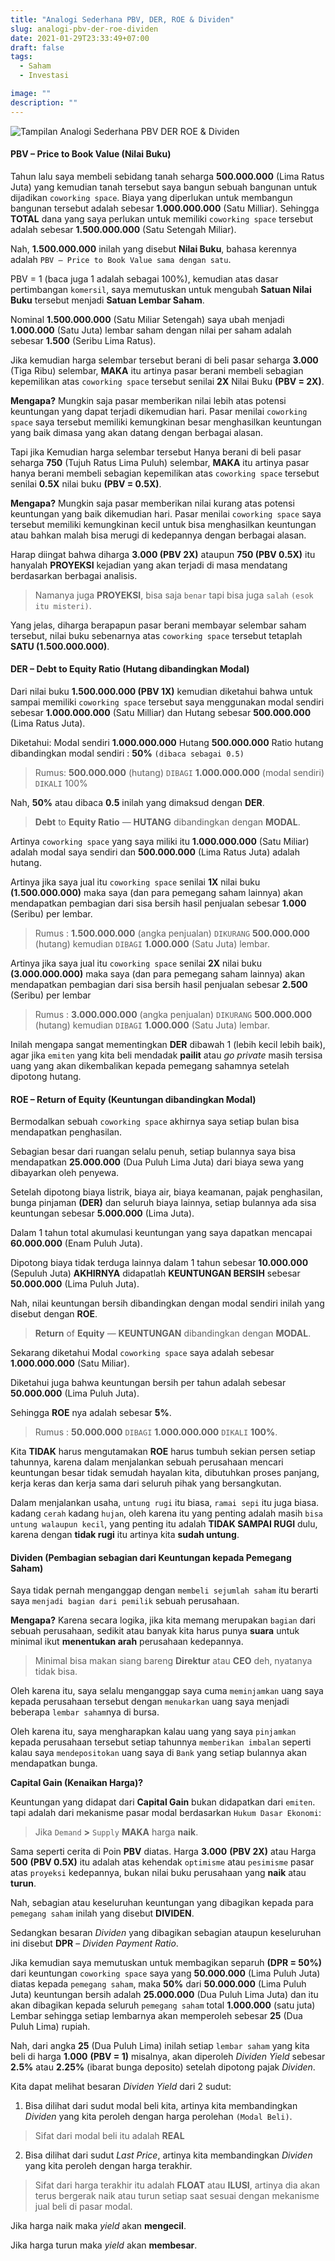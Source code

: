 ```yaml
---
title: "Analogi Sederhana PBV, DER, ROE & Dividen"
slug: analogi-pbv-der-roe-dividen
date: 2021-01-29T23:33:49+07:00
draft: false
tags:
  - Saham
  - Investasi

image: ""
description: ""
---
```


![Tampilan Analogi Sederhana PBV DER ROE & Dividen](/img/analogi-pbv-der-roe-dividen/1.jpg)

#### PBV – Price to Book Value (Nilai Buku)

Tahun lalu saya membeli sebidang tanah seharga **500.000.000** (Lima Ratus Juta) yang kemudian tanah tersebut saya bangun sebuah bangunan untuk dijadikan `coworking space`. Biaya yang diperlukan untuk membangun bangunan tersebut adalah sebesar **1.000.000.000** (Satu Milliar). Sehingga **TOTAL** dana yang saya perlukan untuk memiliki `coworking space` tersebut adalah sebesar **1.500.000.000** (Satu Setengah Miliar).

Nah, **1.500.000.000** inilah yang disebut **Nilai Buku**, bahasa kerennya adalah `PBV — Price to Book Value sama dengan satu`.

PBV = 1 (baca juga 1 adalah sebagai 100%), kemudian atas dasar pertimbangan `komersil`, saya memutuskan untuk mengubah **Satuan Nilai Buku** tersebut menjadi **Satuan Lembar Saham**.

Nominal **1.500.000.000** (Satu Miliar Setengah) saya ubah menjadi **1.000.000** (Satu Juta) lembar saham dengan nilai per saham adalah sebesar **1.500** (Seribu Lima Ratus).

Jika kemudian harga selembar tersebut berani di beli pasar seharga **3.000** (Tiga Ribu) selembar, **MAKA** itu artinya pasar berani membeli sebagian kepemilikan atas `coworking space` tersebut senilai **2X** Nilai Buku **(PBV = 2X)**.

**Mengapa?** Mungkin saja pasar memberikan nilai lebih atas potensi keuntungan yang dapat terjadi dikemudian hari. Pasar menilai `coworking space` saya tersebut memiliki kemungkinan besar menghasilkan keuntungan yang baik dimasa yang akan datang dengan berbagai alasan.

Tapi jika Kemudian harga selembar tersebut Hanya berani di beli pasar seharga **750** (Tujuh Ratus Lima Puluh) selembar, **MAKA** itu artinya pasar hanya berani membeli sebagian kepemilikan atas `coworking space` tersebut senilai **0.5X** nilai buku **(PBV = 0.5X)**.

**Mengapa?** Mungkin saja pasar memberikan nilai kurang atas potensi keuntungan yang baik dikemudian hari. Pasar menilai `coworking space` saya tersebut memiliki kemungkinan kecil untuk bisa menghasilkan keuntungan atau bahkan malah bisa merugi di kedepannya dengan berbagai alasan.

Harap diingat bahwa diharga **3.000 (PBV 2X)** ataupun **750 (PBV 0.5X)** itu hanyalah **PROYEKSI** kejadian yang akan terjadi di masa mendatang berdasarkan berbagai analisis.

> Namanya juga **PROYEKSI**, bisa saja `benar` tapi bisa juga `salah` `(esok itu misteri)`.

Yang jelas, diharga berapapun pasar berani membayar selembar saham tersebut, nilai buku sebenarnya atas `coworking space` tersebut tetaplah **SATU (1.500.000.000)**.

#### DER – Debt to Equity Ratio (Hutang dibandingkan Modal)

Dari nilai buku **1.500.000.000 (PBV 1X)** kemudian diketahui bahwa untuk sampai memiliki `coworking space` tersebut saya menggunakan modal sendiri sebesar **1.000.000.000** (Satu Milliar) dan Hutang sebesar **500.000.000** (Lima Ratus Juta).

Diketahui: Modal sendiri **1.000.000.000** Hutang **500.000.000** Ratio hutang dibandingkan modal sendiri : **50%** `(dibaca sebagai 0.5)`

> Rumus: **500.000.000** (hutang) `DIBAGI` **1.000.000.000** (modal sendiri) `DIKALI` 100%

Nah, **50%** atau dibaca **0.5** inilah yang dimaksud dengan **DER**.

> **Debt** to **Equity Ratio** — **HUTANG** dibandingkan dengan **MODAL**.

Artinya `coworking space` yang saya miliki itu **1.000.000.000** (Satu Miliar) adalah modal saya sendiri dan **500.000.000** (Lima Ratus Juta) adalah hutang.

Artinya jika saya jual itu `coworking space` senilai **1X** nilai buku **(1.500.000.000)** maka saya (dan para pemegang saham lainnya) akan mendapatkan pembagian dari sisa bersih hasil penjualan sebesar **1.000** (Seribu) per lembar.

> Rumus : **1.500.000.000** (angka penjualan) `DIKURANG` **500.000.000** (hutang) kemudian `DIBAGI` **1.000.000** (Satu Juta) lembar.

Artinya jika saya jual itu `coworking space` senilai **2X** nilai buku **(3.000.000.000)** maka saya (dan para pemegang saham lainnya) akan mendapatkan pembagian dari sisa bersih hasil penjualan sebesar **2.500** (Seribu) per lembar

> Rumus : **3.000.000.000** (angka penjualan) `DIKURANG` **500.000.000** (hutang) kemudian `DIBAGI` **1.000.000** (Satu Juta) lembar.

Inilah mengapa sangat mementingkan **DER** dibawah 1 (lebih kecil lebih baik), agar jika `emiten` yang kita beli mendadak **pailit** atau _go private_ masih tersisa uang yang akan dikembalikan kepada pemegang sahamnya setelah dipotong hutang.

#### ROE – Return of Equity (Keuntungan dibandingkan Modal)

Bermodalkan sebuah `coworking space` akhirnya saya setiap bulan bisa mendapatkan penghasilan.

Sebagian besar dari ruangan selalu penuh, setiap bulannya saya bisa mendapatkan **25.000.000** (Dua Puluh Lima Juta) dari biaya sewa yang dibayarkan oleh penyewa.

Setelah dipotong biaya listrik, biaya air, biaya keamanan, pajak penghasilan, bunga pinjaman **(DER)** dan seluruh biaya lainnya, setiap bulannya ada sisa keuntungan sebesar **5.000.000** (Lima Juta).

Dalam 1 tahun total akumulasi keuntungan yang saya dapatkan mencapai **60.000.000** (Enam Puluh Juta).

Dipotong biaya tidak terduga lainnya dalam 1 tahun sebesar **10.000.000** (Sepuluh Juta) **AKHIRNYA** didapatlah **KEUNTUNGAN BERSIH** sebesar **50.000.000** (Lima Puluh Juta).

Nah, nilai keuntungan bersih dibandingkan dengan modal sendiri inilah yang disebut dengan **ROE**.

> **Return** of **Equity** — **KEUNTUNGAN** dibandingkan dengan **MODAL**.

Sekarang diketahui Modal `coworking space` saya adalah sebesar **1.000.000.000** (Satu Miliar).

Diketahui juga bahwa keuntungan bersih per tahun adalah sebesar **50.000.000** (Lima Puluh Juta).

Sehingga **ROE** nya adalah sebesar **5%**.

> Rumus : **50.000.000** `DIBAGI` **1.000.000.000** `DIKALI` **100%**.

Kita **TIDAK** harus mengutamakan **ROE** harus tumbuh sekian persen setiap tahunnya, karena dalam menjalankan sebuah perusahaan mencari keuntungan besar tidak semudah hayalan kita, dibutuhkan proses panjang, kerja keras dan kerja sama dari seluruh pihak yang bersangkutan.

Dalam menjalankan usaha, `untung rugi` itu biasa, `ramai sepi` itu juga biasa. kadang `cerah` kadang `hujan`, oleh karena itu yang penting adalah masih `bisa untung walaupun kecil`, yang penting itu adalah **TIDAK SAMPAI RUGI** dulu, karena dengan **tidak rugi** itu artinya kita **sudah untung**.

#### Dividen (Pembagian sebagian dari Keuntungan kepada Pemegang Saham)

Saya tidak pernah menganggap dengan `membeli sejumlah saham` itu berarti saya `menjadi bagian dari pemilik` sebuah perusahaan.

**Mengapa?** Karena secara logika, jika kita memang merupakan `bagian` dari sebuah perusahaan, sedikit atau banyak kita harus punya **suara** untuk minimal ikut **menentukan arah** perusahaan kedepannya.

> Minimal bisa makan siang bareng **Direktur** atau **CEO** deh, nyatanya tidak bisa.

Oleh karena itu, saya selalu menganggap saya cuma `meminjamkan` uang saya kepada perusahaan tersebut dengan `menukarkan` uang saya menjadi beberapa `lembar saham`nya di bursa.

Oleh karena itu, saya mengharapkan kalau uang yang saya `pinjamkan` kepada perusahaan tersebut setiap tahunnya `memberikan imbalan` seperti kalau saya `mendepositokan` uang saya di `Bank` yang setiap bulannya akan mendapatkan bunga.

**Capital Gain (Kenaikan Harga)?**

Keuntungan yang didapat dari **Capital Gain** bukan didapatkan dari `emiten`. tapi adalah dari mekanisme pasar modal berdasarkan `Hukum Dasar Ekonomi`:

> Jika `Demand` **\>** `Supply` **MAKA** harga **naik**.

Sama seperti cerita di Poin **PBV** diatas. Harga **3.000** **(PBV 2X)** atau Harga **500** **(PBV 0.5X)** itu adalah atas kehendak `optimisme` atau `pesimisme` pasar atas `proyeksi` kedepannya, bukan nilai buku perusahaan yang **naik** atau **turun**.

Nah, sebagian atau keseluruhan keuntungan yang dibagikan kepada para `pemegang saham` inilah yang disebut **DIVIDEN**.

Sedangkan besaran _Dividen_ yang dibagikan sebagian ataupun keseluruhan ini disebut **DPR** – _Dividen Payment Ratio_.

Jika kemudian saya memutuskan untuk membagikan separuh **(DPR = 50%)** dari keuntungan `coworking space` saya yang **50.000.000** (Lima Puluh Juta) diatas kepada `pemegang saham`, maka **50%** dari **50.000.000** (Lima Puluh Juta) keuntungan bersih adalah **25.000.000** (Dua Puluh Lima Juta) dan itu akan dibagikan kepada seluruh `pemegang saham` total **1.000.000** (satu juta) Lembar sehingga setiap lembarnya akan memperoleh sebesar **25** (Dua Puluh Lima) rupiah.

Nah, dari angka **25** (Dua Puluh Lima) inilah setiap `lembar saham` yang kita beli di harga **1.000** **(PBV = 1)** misalnya, akan diperoleh _Dividen Yield_ sebesar **2.5%** atau **2.25%** (ibarat bunga deposito) setelah dipotong pajak _Dividen_.

Kita dapat melihat besaran _Dividen Yield_ dari 2 sudut:

1.  Bisa dilihat dari sudut modal beli kita, artinya kita membandingkan _Dividen_ yang kita peroleh dengan harga perolehan `(Modal Beli)`.

> Sifat dari modal beli itu adalah **REAL**

2.  Bisa dilihat dari sudut _Last Price_, artinya kita membandingkan _Dividen_ yang kita peroleh dengan harga terakhir.

> Sifat dari harga terakhir itu adalah **FLOAT** atau **ILUSI**, artinya dia akan terus bergerak naik atau turun setiap saat sesuai dengan mekanisme jual beli di pasar modal.

Jika harga naik maka _yield_ akan **mengecil**.

Jika harga turun maka _yield_ akan **membesar**.
